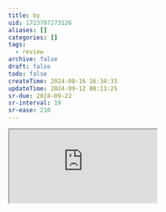 ```yaml
---
title: by
uid: 1723797273126
aliases: []
categories: []
tags:
  - review
archive: false
draft: false
todo: false
createTime: 2024-08-16 16:34:33
updateTime: 2024-09-12 08:13:25
sr-due: 2024-09-22
sr-interval: 19
sr-ease: 210
---
```


<iframe
  class="iframe_full"
  src="https://dict.youdao.com/result?word=by&lang=en"
>
</iframe>

